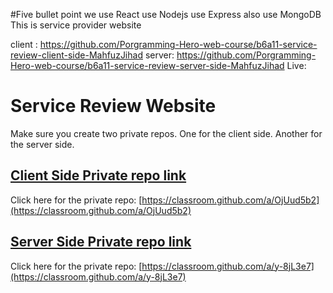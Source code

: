 #Five bullet point
we use React
use Nodejs
use Express
also use MongoDB
This is service provider website

client : https://github.com/Porgramming-Hero-web-course/b6a11-service-review-client-side-MahfuzJihad
server: https://github.com/Porgramming-Hero-web-course/b6a11-service-review-server-side-MahfuzJihad
Live: 

# Service Review Website
Make sure you create two private repos. One for the client side. Another for the server side.

## [Client Side Private repo link](https://classroom.github.com/a/OjUud5b2)
Click here for the private repo: [https://classroom.github.com/a/OjUud5b2](https://classroom.github.com/a/OjUud5b2)



## [Server Side Private repo link](https://classroom.github.com/a/y-8jL3e7)
Click here for the private repo: [https://classroom.github.com/a/y-8jL3e7](https://classroom.github.com/a/y-8jL3e7)
